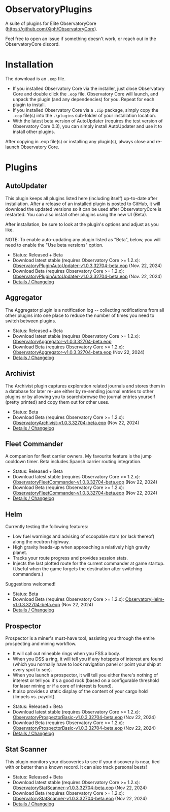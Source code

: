 # ObservatoryPlugins
A suite of plugins for Elite ObservatoryCore (https://github.com/Xjph/ObservatoryCore).

Feel free to open an issue if something doesn't work, or reach out in the ObservatoryCore discord.

# Installation

The download is an `.eop` file.

*  If you installed Observatory Core via the installer, just close Observatory Core and double click the `.eop` file. Observatory Core will launch, and unpack the plugin (and any dependencies) for you. Repeat for each plugin to install.
*  If you installed Observatory Core via a `.zip` package, simply copy the `.eop` file(s) into the `.\plugins` sub-folder of your installation location.
*  With the latest beta version of AutoUpdater (requires the test version of Observatory Core 0.3), you can simply install AutoUpdater and use it to install other plugins.

After copying in .eop file(s) or installing any plugin(s), always close and re-launch Observatory Core.

# Plugins

## AutoUpdater

This plugin keeps all plugins listed here (including itself) up-to-date after installation. After a release of an installed plugin is posted to GitHub, it will download the updated versions so it can be used after ObservatoryCore is restarted. You can also install other plugins using the new UI (Beta).

After installation, be sure to look at the plugin's options and adjust as you like.

NOTE: To enable auto-updating any plugin listed as "Beta", below, you will need to enable the "Use beta versions" option.

*  Status: Released + Beta
*  Download latest stable (requires Observatory Core >= 1.2.x): [ObservatoryPluginAutoUpdater-v1.0.3.32704-beta.eop](https://github.com/fredjk-gh/ObservatoryPlugins/releases/download/v1.0.3.32704-beta/ObservatoryPluginAutoUpdater-v1.0.3.32704-beta.eop) (Nov. 22, 2024)
*  Download Beta (requires Observatory Core >= 1.2.x): [ObservatoryPluginAutoUpdater-v1.0.3.32704-beta.eop](https://github.com/fredjk-gh/ObservatoryPlugins/releases/download/v1.0.3.32704-beta/ObservatoryPluginAutoUpdater-v1.0.3.32704-beta.eop) (Nov. 22, 2024)
*  [Details / Changelog](https://github.com/fredjk-gh/ObservatoryPlugins/wiki/Plugin:-AutoUpdater)

## Aggregator

The Aggregator plugin is a notification log -- collecting notifications from all other plugins into one place to reduce the number of times you need to switch between plugins.

*  Status: Released + Beta
*  Download latest stable (requires Observatory Core >= 1.2.x): [ObservatoryAggregator-v1.0.3.32704-beta.eop](https://github.com/fredjk-gh/ObservatoryPlugins/releases/download/v1.0.3.32704-beta/ObservatoryAggregator-v1.0.3.32704-beta.eop)
*  Download Beta (requires Observatory Core >= 1.2.x): [ObservatoryAggregator-v1.0.3.32704-beta.eop](https://github.com/fredjk-gh/ObservatoryPlugins/releases/download/v1.0.3.32704-beta/ObservatoryAggregator-v1.0.3.32704-beta.eop) (Nov 22, 2024)
*  [Details / Changelog](https://github.com/fredjk-gh/ObservatoryPlugins/wiki/Plugin:-Aggregator)

## Archivist

The Archivist plugin captures exploration related journals and stores them in a database for later re-use either by re-sending journal entries to other plugins or by allowing you to search/browse the journal entries yourself (pretty printed) and copy them out for other uses.

*  Status: Beta
*  Download Beta (requires Observatory Core >= 1.2.x): [ObservatoryArchivist-v1.0.3.32704-beta.eop](https://github.com/fredjk-gh/ObservatoryPlugins/releases/download/v1.0.3.32704-beta/ObservatoryArchivist-v1.0.3.32704-beta.eop) (Nov 22, 2024)
*  [Details / Changelog](https://github.com/fredjk-gh/ObservatoryPlugins/wiki/Plugin:-Archivist)

## Fleet Commander

A companion for fleet carrier owners. My favourite feature is the jump cooldown timer. Beta includes Spansh carrier routing integration.

*  Status: Released + Beta
*  Download latest stable (requires Observatory Core >= 1.2.x): [ObservatoryFleetCommander-v1.0.3.32704-beta.eop](https://github.com/fredjk-gh/ObservatoryPlugins/releases/download/v1.0.3.32704-beta/ObservatoryFleetCommander-v1.0.3.32704-beta.eop) (Nov 22, 2024)
*  Download Beta (requires Observatory Core >= 1.2.x): [ObservatoryFleetCommander-v1.0.3.32704-beta.eop](https://github.com/fredjk-gh/ObservatoryPlugins/releases/download/v1.0.3.32704-beta/ObservatoryFleetCommander-v1.0.3.32704-beta.eop) (Nov 22, 2024)
*  [Details / Changelog](https://github.com/fredjk-gh/ObservatoryPlugins/wiki/Plugin:-Fleet-Commander)

## Helm

Currently testing the following features:

- Low fuel warnings and advising of scoopable stars (or lack thereof) along the neutron highway.
- High gravity heads-up when approaching a relatively high gravity planet.
- Tracks your route progress and provides session stats.
- Injects the last plotted route for the current commander at game startup. (Useful when the game forgets the destination after switching commanders.)

Suggestions welcomed!

*  Status: Beta
*  Download Beta (requires Observatory Core >= 1.2.x): [ObservatoryHelm-v1.0.3.32704-beta.eop](https://github.com/fredjk-gh/ObservatoryPlugins/releases/download/v1.0.3.32704-beta/ObservatoryHelm-v1.0.3.32704-beta.eop) (Nov 22, 2024)
*  [Details / Changelog](https://github.com/fredjk-gh/ObservatoryPlugins/wiki/Plugin:-Helm)

## Prospector

Prospector is a miner's must-have tool, assisting you through the entire prospecting and mining workflow.

-  It will call out mineable rings when you FSS a body.
-  When you DSS a ring, it will tell you if any hotspots of interest are found (which you normally have to look navigation panel or point your ship at every spot to see).
-  When you launch a prospector, it will tell you either there's nothing of interest or tell you it's a good rock (based on a configurable threshold for laser mining or if a core of interest is found).
-  It also provides a static display of the content of your cargo hold (limpets vs. paydirt).

*  Status: Released + Beta
*  Download latest stable (requires Observatory Core >= 1.2.x): [ObservatoryProspectorBasic-v1.0.3.32704-beta.eop](https://github.com/fredjk-gh/ObservatoryPlugins/releases/download/v1.0.3.32704-beta/ObservatoryProspectorBasic-v1.0.3.32704-beta.eop) (Nov 22, 2024)
*  Download Beta (requires Observatory Core >= 1.2.x): [ObservatoryProspectorBasic-v1.0.3.32704-beta.eop](https://github.com/fredjk-gh/ObservatoryPlugins/releases/download/v1.0.3.32704-beta/ObservatoryProspectorBasic-v1.0.3.32704-beta.eop) (Nov 22, 2024)
*  [Details / Changelog](https://github.com/fredjk-gh/ObservatoryPlugins/wiki/Plugin:-Prospector)

## Stat Scanner

This plugin monitors your discoveries to see if your discovery is near, tied with or better than a known record. It can also track personal bests!

*  Status: Released + Beta
*  Download latest stable (requires Observatory Core >= 1.2.x): [ObservatoryStatScanner-v1.0.3.32704-beta.eop](https://github.com/fredjk-gh/ObservatoryPlugins/releases/download/v1.0.3.32704-beta/ObservatoryStatScanner-v1.0.3.32704-beta.eop) (Nov 22, 2024)
*  Download Beta (requires Observatory Core >= 1.2.x): [ObservatoryStatScanner-v1.0.3.32704-beta.eop](https://github.com/fredjk-gh/ObservatoryPlugins/releases/download/v1.0.3.32704-beta/ObservatoryStatScanner-v1.0.3.32704-beta.eop) (Nov 22, 2024)
*  [Details / Changelog](https://github.com/fredjk-gh/ObservatoryPlugins/wiki/Plugin:-Stat-Scanner)

